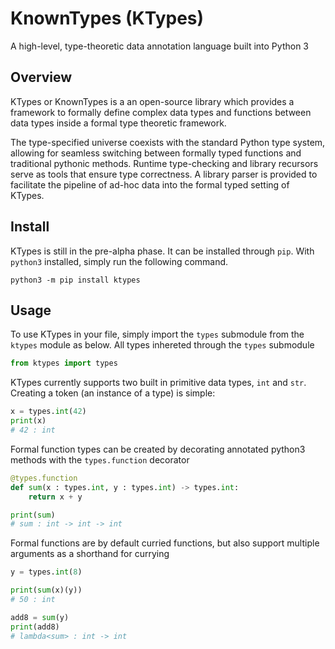 # KnownTypes (KTypes)
A high-level, type-theoretic data annotation language built into Python 3

## Overview
KTypes or KnownTypes is a an open-source library which provides a framework to 
formally define complex data types and functions between data types inside a 
formal type theoretic framework.

The type-specified universe coexists with the standard Python type system, 
allowing for seamless switching between formally typed functions and traditional 
pythonic methods. Runtime type-checking and library recursors serve as tools 
that ensure type correctness. A library parser is provided to facilitate the 
pipeline of ad-hoc data into the formal typed setting of KTypes.

## Install
KTypes is still in the pre-alpha phase.
It can be installed through `pip`. With `python3` installed, simply run the 
following command.
```
python3 -m pip install ktypes
```

## Usage
To use KTypes in your file, simply import the `types` submodule from the `ktypes` 
module as below. All types inhereted through the `types` submodule
```python
from ktypes import types
```

KTypes currently supports two built in primitive data types, `int` and `str`.
Creating a token (an instance of a type) is simple:
```python
x = types.int(42)
print(x)
# 42 : int
```

Formal function types can be created by decorating annotated python3 methods 
with the `types.function` decorator
```python
@types.function
def sum(x : types.int, y : types.int) -> types.int:
    return x + y

print(sum)
# sum : int -> int -> int
```

Formal functions are by default curried functions, but also support multiple 
arguments as a shorthand for currying
```python
y = types.int(8)

print(sum(x)(y))
# 50 : int

add8 = sum(y)
print(add8)
# lambda<sum> : int -> int
```